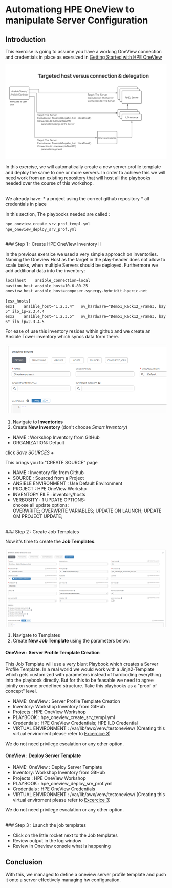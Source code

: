 # Automationg HPE OneView to manipulate Server Configuration

## Introduction

This exercise is going to assume you have a working OneView connection and credentials in place as exersized in [Getting Started with HPE OneView](./exercises/getting_started_with_hpe_oneview.md)

![ans-wksp-01](/images/ansible-workshop-illustration-04.png)


In this exercise, we will automatically create a new server profile template and deploy the same to one or more servers.
In order to achieve this we will need work from an existing repository that will host all the playbooks needed over the course of this workshop.

<br>
We already have:
* a project using the correct github repository 
* all credentials in place

In this section, The playbooks needed are called :

```
hpe_oneview_create_srv_prof_templ.yml
hpe_oneview_deploy_srv_prof.yml
```

<br>
### Step 1 : Create HPE OneView Inventory II

In the previous exersice we used a very simple approach on inventories. Naming the Oneview Host as the target in the play-header does not allow to scale tasks, when multiple Servers should be deployed.
Furthermore we add additional data into the inventory:

```
localhost    ansible_connection=local
bastion_host ansible_host=10.6.80.25
oneview_host ansible_host=composer.synergy.hybridit.hpecic.net

[esx_hosts]
esx1    ansible_host="1.2.3.4"   ov_hardware="Demo1_Rack12_Frame3, bay 5" ilo_ip=2.3.4.4
esx2    ansible_host="1.2.3.5"   ov_hardware="Demo1_Rack12_Frame3, bay 6" ilo_ip=2.3.4.5
```

For ease of use this inventory resides within github and we create an Ansible Tower inventory which syncs data form there.


![Create HPE OneView](/images/create-inv.png)

1. Navigate to **Inventories**
2. Create **New Inventory** (don't choose *Smart Inventory*)
* NAME : Workshop Inventory from GitHub
* ORGANIZATION: Default

click *Save* *SOURCES* *+* 

This brings you to "CREATE SOURCE" page
* NAME                : Inventory file from Github
* SOURCE              : Sourced from a Project
* ANSIBLE ENVIRONMENT : Use Default Environment
* PROJECT             : HPE OneView Workshp
* INVENTORY FILE      : inventory/hosts
* VERBOSITY           : 1 
UPDATE OPTIONS: <br>
choose all update options: <br>
OVERWRITE; 
OVERWRITE VARIABLES; 
UPDATE ON LAUNCH; 
UPDATE OM PROJECT UPDATE; 

<br>
### Step 2 : Create Job Templates
   
Now it's time to create the **Job Templates**. 
 
![Create Job Template](/images/create-enclo-job-template.png)

1. Navigate to Templates
2. Create **New Job Template** using the parameters below:

#### OneView : Server Profile Template Creation
This Job Template will use a very blunt Playbook which creates a Server Profile Template.
In a real world we would work with a Jinja2-Template which gets customized with parameters instead of hardcoding everything into the playbook directly. But for this to be feasable we need to agree jointly on some predefined structure.
Take this playbooks as a "proof of concept" level.

* NAME: OneView : Server Profile Template Creation
* Inventory: Workshop Inventory from GitHub
* Projects : HPE OneView Workshop
* PLAYBOOK : hpe_oneview_create_srv_templ.yml
* Credentials : HPE OneView Credentials; HPE ILO Credential
* VIRTUAL ENVIRONMENT : /var/lib/awx/venv/testoneview/  (Creating this virtual enviroment please refer to [Excercice 3](/excerices/virtual_environment.md))

We do not need privilege escalation or any other option.

#### OneView : Deploy Server Template

* NAME: OneView : Deploy Server Template
* Inventory: Workshop Inventory from GitHub
* Projects : HPE OneView Workshop
* PLAYBOOK : hpe_oneview_deploy_srv_prof.yml
* Credentials : HPE OneView Credentials
* VIRTUAL ENVIRONMENT : /var/lib/awx/venv/testoneview/  (Creating this virtual enviroment please refer to [Excercice 3](/excerices/virtual_environment.md))

We do not need privilege escalation or any other option.


<br>
### Step 3 : Launch the job templates

* Click on the little rocket next to the Job templates
* Review output in the log window
* Review in Oneview console what is happening 

## Conclusion

With this, we managed to define a oneview server profile template and push it onto a server effectively managing hw configuration.
